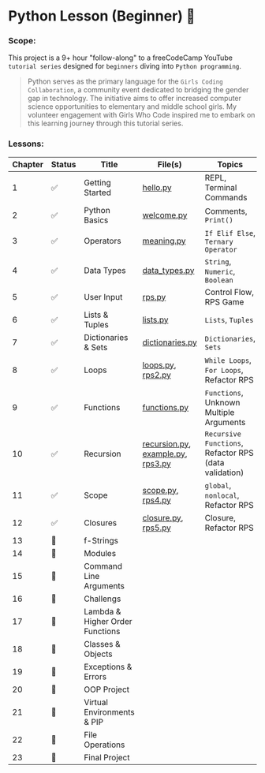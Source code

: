 # Python Lesson (Beginner) :beginner:

### Scope:
This project is a 9+ hour "follow-along" to a freeCodeCamp YouTube `tutorial series` designed for `beginners` diving into `Python programming`. 

> Python serves as the primary language for the `Girls Coding Collaboration`, a community event dedicated to bridging the gender gap in technology. The initiative aims to offer increased computer science opportunities to elementary and middle school girls. My volunteer engagement with Girls Who Code inspired me to embark on this learning journey through this tutorial series.

### Lessons:

| Chapter | Status | Title | File(s) | Topics
| --- | --- | --- | --- | --- |
| 1 | :white_check_mark: | Getting Started | [hello.py](/hello.py) | REPL, Terminal Commands|
| 2 | :white_check_mark: | Python Basics | [welcome.py](/welcome.py) | Comments, `Print()` |
| 3 | :white_check_mark: | Operators | [meaning.py](/meaning.py) | `If Elif Else`, `Ternary Operator` |
| 4 | :white_check_mark: | Data Types | [data_types.py](/data_types.py) | `String`, `Numeric`, `Boolean` |
| 5 | :white_check_mark: | User Input | [rps.py](/rps.py) | Control Flow, RPS Game |
| 6 | :white_check_mark: | Lists & Tuples | [lists.py](/lists.py) | `Lists`, `Tuples` |
| 7 | :white_check_mark: | Dictionaries & Sets | [dictionaries.py](/dictionaries.py) | `Dictionaries`, `Sets` |
| 8 | :white_check_mark: | Loops | [loops.py](/loops.py), [rps2.py](/rps2.py) | `While Loops`, `For Loops`, Refactor RPS |
| 9 | :white_check_mark: | Functions | [functions.py](/functions.py) | `Functions`, Unknown Multiple Arguments |
| 10 | :white_check_mark: | Recursion | [recursion.py](/recursion.py), [example.py](/example.py), [rps3.py](/rps3.py) | `Recursive Functions`, Refactor RPS (data validation) |
| 11 | :white_check_mark: | Scope | [scope.py](/scope.py), [rps4.py](/rps4.py) | `global`, `nonlocal`, Refactor RPS |
| 12 | :white_check_mark: | Closures | [closure.py](/closure.py), [rps5.py](/rps5.py) | Closure, Refactor RPS |
| 13 | :white_square_button: | f-Strings |  |  |
| 14 | :white_square_button: | Modules |  |  |
| 15 | :white_square_button: | Command Line Arguments |  |  |
| 16 | :white_square_button: | Challengs |  |  |
| 17 | :white_square_button: | Lambda & Higher Order Functions |  |  |
| 18 | :white_square_button: | Classes & Objects |  |  |
| 19 | :white_square_button: | Exceptions & Errors |  |  |
| 20 | :white_square_button: | OOP Project |  |  |
| 21 | :white_square_button: | Virtual Environments & PIP |  |  |
| 22 | :white_square_button: | File Operations |  |  |
| 23 | :white_square_button: | Final Project |  |  |